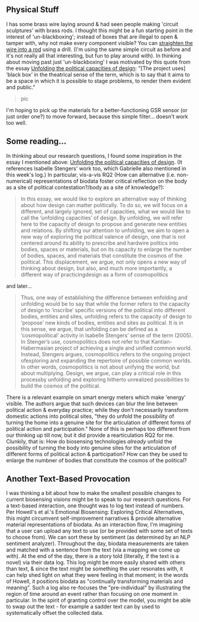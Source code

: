 ## Physical Stuff
I has some brass wire laying around & had seen people making 'circuit sculptures' with brass rods. I thought this might be a fun starting point in the interest of 'un-blackboxing'; instead of boxes that are illegal to open & tamper with, why not make every component visible? You can [straighten the wire into a rod](https://www.youtube.com/watch?v=CySwNy804cA) using a drill. (I'm using the same simple circuit as before and it's not really all that interesting, but fun to play around with). In thinking about moving past just 'un-blackboxing' I was motivated by this quote from the essay [Unfolding the political capacities of design](https://www.researchgate.net/publication/265467472_Unfolding_the_political_capacities_of_design): "[The project uses] ‘black  box’  in  the  theatrical  sense  of  the  term, which is to say that it aims to be a space in which it is possible to stage problems, to render them evident and public." 

> pic

I'm hoping to pick up the materials for a better-functioning GSR sensor (or just order one?) to move forward, because this simple filter... doesn't work too well.

## Some reading...
In thinking about our research questions, I found some inspiration in the essay I mentioned above: [Unfolding the political capacities of design](https://www.researchgate.net/publication/265467472_Unfolding_the_political_capacities_of_design).  (It references Isabelle Stengers' work too, which Gabrielle also mentioned in this week's log.) In particular, vis-a-vis RQ2 (How can alternative (i.e. non-numerical) representations of biodata foster critical reflection on the body as a site of political contestation?/body as a site of knowledge?):

> In  this  essay,  we  would  like  to  explore  an  alternative  way  of  thinking  about  how  design can  matter  politically.  To  do  so,  we  will  focus  on  a  different,  and  largely  ignored,  set  of capacities,  what  we  would  like  to  call  the  ‘unfolding  capacities’  of  design.  By  unfolding, we  will  refer  here  to  the  capacity  of  design  to  propose  and  generate  new  entities  and relations. By shifting our attention to unfolding, we aim to open a new way of exploring the political valence of design, one that is not centered around its ability to prescribe and hardwire  politics  into  bodies,  spaces  or  materials,  but  on  its  capacity  to  enlarge  the number  of  bodies,  spaces,  and  materials  that  constitute  the  cosmos  of  the  political. This displacement, we argue, not only opens a new way of thinking about design, but also, and much more importantly, a different way of practicingdesign as a form of cosmopolitics

and later...

> Thus,  one  way  of  establishing  the difference between enfolding and unfolding would be to say that while the former refers to the capacity of design to ‘inscribe’ specific versions of the political into different bodies, entities  and  sites,  unfolding  refers  to  the  capacity  of  design  to  ‘propose’  new  kinds  of bodies,  entities  and  sites as  political.  It  is  in  this  sense,  we  argue,  that  unfolding  can  be defined  as  a  ‘cosmopolitical’  activity  in  Isabelle  Stengers’  sense  of  the  term (2005).  In Stenger’s  use,  cosmopolitics  does  not  refer  to  that  Kantian-Habermasian  project of achieving a  single and  unified  common  world.  Instead,  Stengers  argues,  cosmopolitics refers  to  the ongoing project  ofexploring  and  expanding  the  repertoire  of  possible common worlds. In other words, cosmopolitics is not about unifying the world, but about multiplying. Design, we  argue,  can  play a critical  role in  this  processby  unfolding  and exploring  hitherto unrealized  possibilities to  build  the  cosmos  of  the  political.

There is a relevant example on smart energy meters which make 'energy' visible. The authors argue that such devices can blur the line between political action & everyday practice; while they don't necessarily transform domestic actions into political sites, "they do unfold the possibility of turning the home  into  a  genuine  site  for  the  articulation  of different forms of  political action  and  participation." None of this is perhaps too different from our thinking up till now, but it did provide a rearticulation RQ2 for me. Clunkily, that is: How do biosensing technologies _already_ unfold the possibility of turning the body into genuine sites for the articulation of different forms of political action & participation? How can they be used to enlarge the numbner of bodies that constitute the cosmos of the political?

## Another Text-Based Provocation
I was thinking a bit about how to make the smallest possible changes to current biosensing visions might be to speak to our research questions. For a text-based interaction, one thought was to log text instead of numbers. Per Howell's et al.'s Emotional Biosensing: Exploring Critical Alternatives, this might circumvent self-improvement narratives & provide alternative material representations of biodata. As an interaction flow, I'm imagining that a user can upload any text to use (or be provided with some set of texts to choose from). We can sort these by sentiment (as determined by an NLP sentiment analyzer). Throughout the day, biodata measurements are taken and matched with a sentence from the text (via a mapping we come up with). At the end of the day, there is a story told (literally, if the text is a novel) via their data log. This log might be more easily shared with others than text, & since the text might be something the user resonates with, it can help shed light on what they were feeling in that moment; in the words of Howell, it positions biodata as "continually transforming materials and meaning". Such a log also re-focuses the "pre-individual" by illustrating the region of time around an event rather than focusing on one moment in particular. In the spirit of granting control over the model, you might be able to swap out the text - for example a sadder text can by used to systematically offset the collected data. 
  
  
